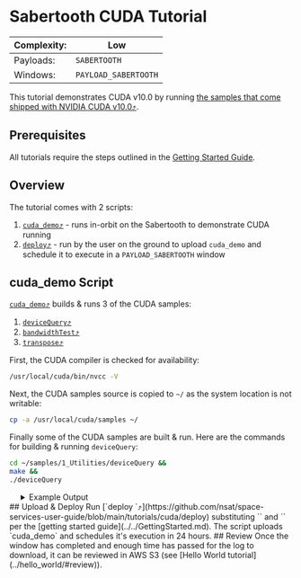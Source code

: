 # Sabertooth CUDA Tutorial

|Complexity:|Low|
|-|-|
|Payloads:|`SABERTOOTH`|
|Windows:|`PAYLOAD_SABERTOOTH`|


This tutorial demonstrates CUDA v10.0 by running [the samples that come shipped with NVIDIA CUDA v10.0⤴](https://docs.nvidia.com/cuda/archive/10.0/cuda-installation-guide-linux/index.html#compiling-examples).


## Prerequisites

All tutorials require the steps outlined in the [Getting Started Guide](../GettingStarted.md#execution-environment-setup). 


## Overview

The tutorial comes with 2 scripts:

1. [`cuda_demo`⤴](https://github.com/nsat/space-services-user-guide/blob/main/tutorials/cuda/deploy) - runs in-orbit on the Sabertooth to demonstrate CUDA running
1. [`deploy`⤴](https://github.com/nsat/space-services-user-guide/blob/main/tutorials/cuda/deploy) - run by the user on the ground to upload `cuda_demo` and schedule it to execute in a `PAYLOAD_SABERTOOTH` window


## cuda_demo Script

[`cuda_demo`⤴](https://github.com/nsat/space-services-user-guide/blob/main/tutorials/cuda/deploy) builds & runs 3 of the CUDA samples:

1. [`deviceQuery`⤴](https://docs.nvidia.com/cuda/archive/10.0/demo-suite/index.html#deviceQuery)
1. [`bandwidthTest`⤴](https://docs.nvidia.com/cuda/archive/10.0/demo-suite/index.html#bandwidthTest)
1. [`transpose`⤴](https://docs.nvidia.com/cuda/archive/10.0/cuda-samples/index.html#matrix-transpose)


First, the CUDA compiler is checked for availability:

```bash
/usr/local/cuda/bin/nvcc -V
```

Next, the CUDA samples source is copied to `~/` as the system location is not writable:

```bash
cp -a /usr/local/cuda/samples ~/
```

Finally some of the CUDA samples are built & run. Here are the commands for building & running `deviceQuery`:

```bash
cd ~/samples/1_Utilities/deviceQuery &&
make &&
./deviceQuery
```


<details>
  <summary style="padding-left:20px;display:list-item;">Example Output</summary>
  <br/>
<pre id="cuda_demo_output" class="highlight">
+ cd /home/spire/samples/1_Utilities/deviceQuery
+ make
/usr/local/cuda-10.0/bin/nvcc -ccbin g++ -I../../common/inc  -m64    -gencode arch=compute_30,code=sm_30 -gencode arch=compute_32,code=sm_32 -gencode arch=compute_53,code=sm_53 -gencode arch=compute_61,code=sm_61 -gencode arch=compute_62,code=sm_62 -gencode arch=compute_70,code=sm_70 -gencode arch=compute_72,code=sm_72 -gencode arch=compute_75,code=sm_75 -gencode arch=compute_75,code=compute_75 -o deviceQuery.o -c deviceQuery.cpp
/usr/local/cuda-10.0/bin/nvcc -ccbin g++   -m64      -gencode arch=compute_30,code=sm_30 -gencode arch=compute_32,code=sm_32 -gencode arch=compute_53,code=sm_53 -gencode arch=compute_61,code=sm_61 -gencode arch=compute_62,code=sm_62 -gencode arch=compute_70,code=sm_70 -gencode arch=compute_72,code=sm_72 -gencode arch=compute_75,code=sm_75 -gencode arch=compute_75,code=compute_75 -o deviceQuery deviceQuery.o
mkdir -p ../../bin/aarch64/linux/release
cp deviceQuery ../../bin/aarch64/linux/release
+ ./deviceQuery
./deviceQuery Starting...

 CUDA Device Query (Runtime API) version (CUDART static linking)

Detected 1 CUDA Capable device(s)

Device 0: "NVIDIA Tegra X1"
  CUDA Driver Version / Runtime Version          10.0 / 10.0
  CUDA Capability Major/Minor version number:    5.3
  Total amount of global memory:                 1980 MBytes (2076352512 bytes)
  ( 1) Multiprocessors, (128) CUDA Cores/MP:     128 CUDA Cores
  GPU Max Clock rate:                            922 MHz (0.92 GHz)
  Memory Clock rate:                             13 Mhz
  Memory Bus Width:                              64-bit
  L2 Cache Size:                                 262144 bytes
  Maximum Texture Dimension Size (x,y,z)         1D=(65536), 2D=(65536, 65536), 3D=(4096, 4096, 4096)
  Maximum Layered 1D Texture Size, (num) layers  1D=(16384), 2048 layers
  Maximum Layered 2D Texture Size, (num) layers  2D=(16384, 16384), 2048 layers
  Total amount of constant memory:               65536 bytes
  Total amount of shared memory per block:       49152 bytes
  Total number of registers available per block: 32768
  Warp size:                                     32
  Maximum number of threads per multiprocessor:  2048
  Maximum number of threads per block:           1024
  Max dimension size of a thread block (x,y,z): (1024, 1024, 64)
  Max dimension size of a grid size    (x,y,z): (2147483647, 65535, 65535)
  Maximum memory pitch:                          2147483647 bytes
  Texture alignment:                             512 bytes
  Concurrent copy and kernel execution:          Yes with 1 copy engine(s)
  Run time limit on kernels:                     Yes
  Integrated GPU sharing Host Memory:            Yes
  Support host page-locked memory mapping:       Yes
  Alignment requirement for Surfaces:            Yes
  Device has ECC support:                        Disabled
  Device supports Unified Addressing (UVA):      Yes
  Device supports Compute Preemption:            No
  Supports Cooperative Kernel Launch:            No
  Supports MultiDevice Co-op Kernel Launch:      No
  Device PCI Domain ID / Bus ID / location ID:   0 / 0 / 0
  Compute Mode:
     < Default (multiple host threads can use ::cudaSetDevice() with device simultaneously) >

deviceQuery, CUDA Driver = CUDART, CUDA Driver Version = 10.0, CUDA Runtime Version = 10.0, NumDevs = 1
Result = PASS
<pre>
</details>


## Upload & Deploy

Run [`deploy <AUTH_TOKEN> <SAT_ID>`⤴](https://github.com/nsat/space-services-user-guide/blob/main/tutorials/cuda/deploy) substituting `<AUTH_TOKEN>` and `<SAT_ID>` per the [getting started guide](../../GettingStarted.md). The script uploads `cuda_demo` and schedules it's execution in 24 hours.

## Review

Once the window has completed and enough time has passed for the log to download, it can be reviewed in AWS S3 (see [Hello World tutorial](../hello_world/#review)).

